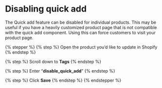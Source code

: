 # Disabling quick add

The Quick add feature can be disabled for individual products. This may be useful if you have a heavily customized product page that is not compatible with the quick add component. Using this can force customers to visit your product page.

{% stepper %}
{% step %}
Open the product you’d like to update in Shopify
{% endstep %}

{% step %}
Scroll down to **Tags**
{% endstep %}

{% step %}
Enter “**disable\_quick\_add**”
{% endstep %}

{% step %}
Click **Save**
{% endstep %}
{% endstepper %}
